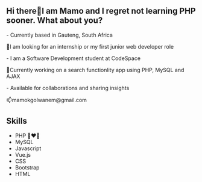<h2>Hi there👋I am Mamo and I regret not learning PHP sooner. What about you?</h2>
<p> - Currently based in Gauteng, South Africa</p>
<p>🔭I am looking for an internship or my first junior web developer role</p>
<p> - I am a Software Development student at CodeSpace</p>
<p>🌱Currently working on a search functionlity app using PHP, MySQL and AJAX</p>
<p> - Available for collaborations and sharing insights</p>
<p>📫mamokgolwanem@gmail.com</p>

<h2>Skills</h2>
<ul>
 <li>PHP 👩‍❤️‍👨</li>
 <li>MySQL </li>
<li>Javascript </li>
<li> Vue.js </li>
<li> CSS </li>
<li> Bootstrap </li>
<li>HTML</li>
</ul>

